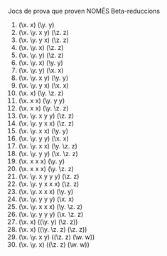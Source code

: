 Jocs de prova que proven NOMÉS Beta-reduccions

1. (\x. x) (\y. y)
2. (\x. \y. x y) (\z. z)
3. (\x. \y. y x) (\z. z)
4. (\x. \y. x) (\z. z)
5. (\x. \y. y) (\z. z)
6. (\x. \y. x) (\y. y)
7. (\x. \y. y) (\x. x)
8. (\x. \y. x y) (\y. y)
9. (\x. \y. y x) (\x. x)
10. (\x. x) (\y. \z. z)
11. (\x. x x) (\y. y y)
12. (\x. x x) (\y. \z. z)
13. (\x. \y. x y y) (\z. z)
14. (\x. \y. y x x) (\z. z)
15. (\x. \y. x x) (\y. y)
16. (\x. \y. y y) (\x. x)
17. (\x. \y. x x) (\y. \z. z)
18. (\x. \y. y y) (\x. \z. z)
19. (\x. x x x) (\y. y)
20. (\x. x x x) (\y. \z. z)
21. (\x. \y. x y y y) (\z. z)
22. (\x. \y. y x x x) (\z. z)
23. (\x. \y. x x x) (\y. y)
24. (\x. \y. y y y) (\x. x)
25. (\x. \y. x x x) (\y. \z. z)
26. (\x. \y. y y y) (\x. \z. z)
27. (\x. x) ((\y. y) (\z. z))
28. (\x. x) ((\y. \z. z) (\z. z))
29. (\x. \y. x y) ((\z. z) (\w. w))
30. (\x. \y. x) ((\z. z) (\w. w))
